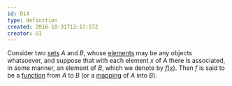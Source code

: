 ```yaml
---
id: D14
type: definition
created: 2016-10-31T13:17:57Z
creator: U1
---
```

Consider two [sets](#set) $A$ and $B$, whose [elements](#set-element) may be any objects whatsoever, and suppose that with each element $x$ of $A$ there is associated, in some manner, an element of $B$, which we denote by [$f(x)$](=notation-f-of-x). Then $f$ is said to be a [function](=function) from $A$ to $B$ (or a [mapping](=mapping) of $A$ into $B$).
